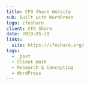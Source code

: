 ```yaml
---
title: CFO Share Website
sub: Built with WordPress
logo: cfoshare
client: CFO Share
date: 2019-05-29
links:
  site: https://cfoshare.org/
tags:
  - _post
  - Client Work
  - Research & Concepting
  - WordPress
---
```



